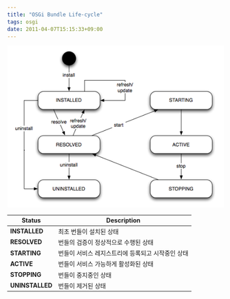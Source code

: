 ```yaml
---
title: "OSGi Bundle Life-cycle"
tags: osgi
date: 2011-04-07T15:15:33+09:00
---
```


![bundle life-cycle](../assets/image/2011-04-07-201104071503.png)
  
| Status | Description |
|--------|-------------|
| **INSTALLED** | 최초 번들이 설치된 상태 |
| **RESOLVED** | 번들의 검증이 정상적으로 수행된 상태 |
| **STARTING** | 번들이 서비스 레지스트리에 등록되고 시작중인 상태 |
| **ACTIVE** | 번들이 서비스 가능하게 활성화된 상태 |
| **STOPPING** | 번들이 중지중인 상태 |
| **UNINSTALLED** | 번들이 제거된 상태 |

  
